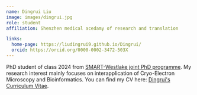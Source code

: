 ```yaml
---
name: Dingrui Liu
image: images/dingrui.jpg
role: student
affiliation: Shenzhen medical acedamy of research and translation 

links:
  home-page: https://liudingrui9.github.io/Dingrui/
  orcid: https://orcid.org/0000-0002-3472-503X
---
```


PhD student of class 2024 from [SMART-Westlake joint PhD programme](https://smart.org.cn/en/Education-and-Exchanges/Edu/Graduate/Study/Admission/index.html). My research interest mainly focuses on interapplication of Cryo-Electron Microscopy and Bioinformatics. You can find my CV here: [Dingrui's Curriculum Vitae](Pan-lab-website/assets/LIUDINGRUI-CV.pdf).

